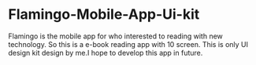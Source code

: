 # Flamingo-Mobile-App-Ui-kit
Flamingo is the mobile app for who interested to reading with new technology. So this is a e-book reading app with 10 screen. This is only UI design kit design by me.I hope to develop this app in future.
